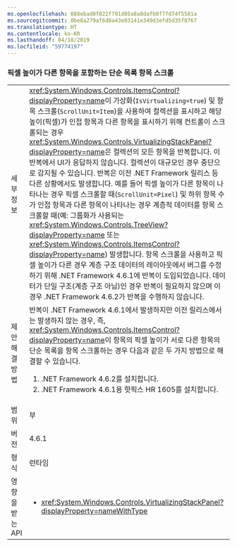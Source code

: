 ```yaml
---
ms.openlocfilehash: 088ebad0f822f791d05a8a8dafb0f7fd74f5581a
ms.sourcegitcommit: 0be8a279af6d8a43e03141e349d3efd5d35f8767
ms.translationtype: HT
ms.contentlocale: ko-KR
ms.lasthandoff: 04/18/2019
ms.locfileid: "59774197"
---
```

### <a name="item-scrolling-a-flat-list-with-items-of-different-pixel-height"></a>픽셀 높이가 다른 항목을 포함하는 단순 목록 항목 스크롤

|   |   |
|---|---|
|세부 정보|<xref:System.Windows.Controls.ItemsControl?displayProperty=name>이 가상화(<code>IsVirtualizing=true</code>) 및 항목 스크롤(<code>ScrollUnit=Item</code>)을 사용하여 컬렉션을 표시하고 해당 높이(픽셀)가 인접 항목과 다른 항목을 표시하기 위해 컨트롤이 스크롤되는 경우 <xref:System.Windows.Controls.VirtualizingStackPanel?displayProperty=name>은 컬렉션의 모든 항목을 반복합니다. 이 반복에서 UI가 응답하지 않습니다. 컬렉션이 대규모인 경우 중단으로 감지될 수 있습니다. 반복은 이전 .NET Framework 릴리스 등 다른 상황에서도 발생합니다. 예를 들어 픽셀 높이가 다른 항목이 나타나는 경우 픽셀 스크롤할 때(<code>ScrollUnit=Pixel</code>) 및 하위 항목 수가 인접 항목과 다른 항목이 나타나는 경우 계층적 데이터를 항목 스크롤할 때(예: 그룹화가 사용되는 <xref:System.Windows.Controls.TreeView?displayProperty=name> 또는 <xref:System.Windows.Controls.ItemsControl?displayProperty=name>) 발생합니다. 항목 스크롤을 사용하고 픽셀 높이가 다른 경우 계층 구조 데이터의 레이아웃에서 버그를 수정하기 위해 .NET Framework 4.6.1에 반복이 도입되었습니다.  데이터가 단일 구조(계층 구조 아님)인 경우 반복이 필요하지 않으며 이 경우 .NET Framework 4.6.2가 반복을 수행하지 않습니다.|
|제안 해결 방법|반복이 .NET Framework 4.6.1에서 발생하지만 이전 릴리스에서는 발생하지 않는 경우, 즉, <xref:System.Windows.Controls.ItemsControl?displayProperty=name>이 항목의 픽셀 높이가 서로 다른 항목의 단순 목록을 항목 스크롤하는 경우 다음과 같은 두 가지 방법으로 해결할 수 있습니다.<ol><li>.NET Framework 4.6.2를 설치합니다.</li><li>.NET Framework 4.6.1용 핫픽스 HR 1605를 설치합니다.</li></ol>|
|범위|부|
|버전|4.6.1|
|형식|런타임|
|영향을 받는 API|<ul><li><xref:System.Windows.Controls.VirtualizingStackPanel?displayProperty=nameWithType></li></ul>|
